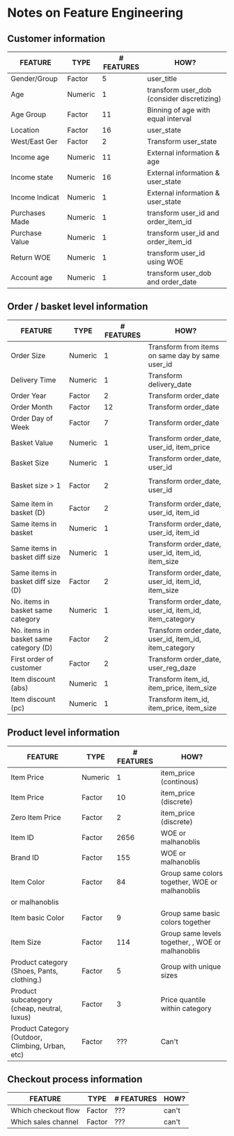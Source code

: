 # Notes on Feature Engineering

## Customer information

| FEATURE        | TYPE    | # FEATURES | HOW?                                       |
|----------------|---------|------------|--------------------------------------------|
| Gender/Group   | Factor  | 5          | user_title                                 |
| Age            | Numeric | 1          | transform user_dob (consider discretizing) |
| Age Group      | Factor  | 11         | Binning of age with equal interval         |
| Location       | Factor  | 16         | user_state                                 |
| West/East Ger  | Factor  | 2          | Transform user_state                       |
| Income age     | Numeric | 11         | External information & age                 |
| Income state   | Numeric | 16         | External information & user_state          |
| Income Indicat | Numeric | 1          | External information & user_state          |
| Purchases Made | Numeric | 1          | transform user_id and order_item_id        |
| Purchase Value | Numeric | 1          | transform user_id and order_item_id        |
| Return WOE     | Numeric | 1          | transform user_id using WOE                |
| Account age    | Numeric | 1          | transform  user_dob and order_date         |



## Order / basket level information

| FEATURE                    | TYPE    | # FEATURES | HOW?                                             |
|----------------------------|---------|------------|--------------------------------------------------|
| Order Size                 | Numeric | 1          | Transform from items on same day by same user_id |
| Delivery Time              | Numeric | 1          | Transform delivery_date                          |
| Order Year                 | Factor  | 2          | Transform order_date                             |
| Order Month                | Factor  | 12         | Transform order_date                             |
| Order Day of Week          | Factor  | 7          | Transform order_date                             |
| Basket Value               | Numeric | 1          | Transform order_date, user_id, item_price     |
| Basket Size                | Numeric | 1          | Transform order_date, user_id 
               |
| Basket size > 1            | Factor  | 2          | Transform order_date, user_id
               |
| Same item in basket (D)    | Factor  | 2          | Transform order_date, user_id, item_id        |
| Same items in basket       | Numeric | 1          | Transform order_date, user_id, item_id        |
| Same items in basket diff size  | Numeric | 1          | Transform order_date, user_id, item_id, item_size |
| Same items in basket diff size (D) | Factor | 2          | Transform order_date, user_id, item_id, item_size|
| No. items in basket same category  | Numeric | 1          | Transform order_date, user_id, item_id, item_category |
| No. items in basket same category (D) | Factor | 2          | Transform order_date, user_id, item_id, item_category |
| First order of customer | Factor | 2          | Transform order_date, user_reg_daze |
| Item discount (abs) | Numeric | 1          | Transform item_id, item_price, item_size                     |
| Item discount (pc) | Numeric | 1          | Transform item_id, item_price, item_size |




## Product level information

| FEATURE                                                  | TYPE    | # FEATURES | HOW?                                             |
|----------------------------------------------------------|---------|------------|--------------------------------------------------|
| Item Price                                               | Numeric | 1          | item_price (continous)                       |
| Item Price                                               | Factor  | 10         | item_price (discrete)                       |
| Zero Item Price                                          | Factor | 2          | item_price (discrete)                       |
| Item ID                                                  | Factor  | 2656       | WOE or malhanoblis                               |
| Brand ID                                                 | Factor  | 155        | WOE or malhanoblis                               |
| Item Color                                               | Factor  | 84         | Group same colors together, WOE or malhanoblis   |
or malhanoblis                               |
| Item basic Color                                               | Factor  | 9         | Group same basic colors together  |
| Item Size                                                | Factor  | 114        | Group same levels together, , WOE or malhanoblis |
| Product category (Shoes, Pants, clothing.)                   | Factor  | 5        | Group with unique sizes                                            |
| Product subcategory (cheap, neutral, luxus)                   | Factor  | 3        | Price quantile within category
| Product Category (Outdoor, Climbing, Urban, etc)         | Factor  | ???        | Can't                                            |

## Checkout process information

| FEATURE             | TYPE   | # FEATURES | HOW?  |
|---------------------|--------|------------|-------|
| Which checkout flow | Factor | ???        | can't |
| Which sales channel | Factor | ???        | can't |
